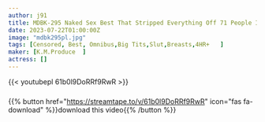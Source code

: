 ```yaml
---
author: j91
title: MDBK-295 Naked Sex Best That Stripped Everything Off 71 People Intertwined In Their Born Appearance Close Contact Sexual Intercourse
date: 2023-07-22T01:00:00Z
image: "mdbk295pl.jpg"
tags: [Censored, Best, Omnibus,Big Tits,Slut,Breasts,4HR+	]
maker: [K.M.Produce  ]
actress: []
---
```



{{< youtubepl 61b0l9DoRRf9RwR >}}
###

{{% button href="https://streamtape.to/v/61b0l9DoRRf9RwR" icon="fas fa-download" %}}download this video{{% /button %}}
